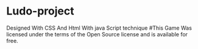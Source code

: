 # Ludo-project
Designed With CSS And Html With java Script technique
#This Game  Was licensed under the terms of the Open Source license and is available for free.
